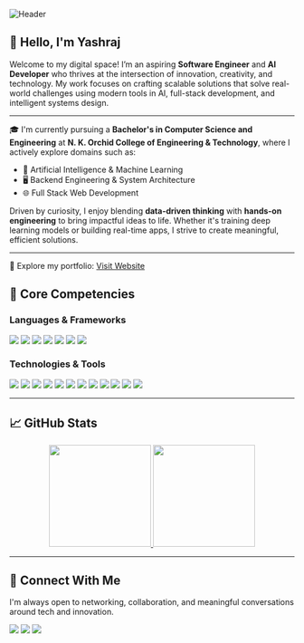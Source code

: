 ![Header](https://github.com/Yashrajgithub/Yashrajgithub/blob/main/header.png?raw=true)

## 👋 Hello, I'm Yashraj

Welcome to my digital space! I’m an aspiring **Software Engineer** and **AI Developer** who thrives at the intersection of innovation, creativity, and technology. My work focuses on crafting scalable solutions that solve real-world challenges using modern tools in AI, full-stack development, and intelligent systems design.

---

🎓 I'm currently pursuing a **Bachelor's in Computer Science and Engineering** at **N. K. Orchid College of Engineering & Technology**, where I actively explore domains such as:

- 🤖 Artificial Intelligence & Machine Learning  
- 🖥️ Backend Engineering & System Architecture  
- 🌐 Full Stack Web Development  

Driven by curiosity, I enjoy blending **data-driven thinking** with **hands-on engineering** to bring impactful ideas to life. Whether it's training deep learning models or building real-time apps, I strive to create meaningful, efficient solutions.

---

🔗 Explore my portfolio: [Visit Website](https://yourwebsite.com)

## 🧠 Core Competencies

### Languages & Frameworks

![](https://img.shields.io/badge/C-00599C?style=for-the-badge&logo=c&logoColor=white)
![](https://img.shields.io/badge/C++-00599C?style=for-the-badge&logo=c%2B%2B&logoColor=white)
![](https://img.shields.io/badge/Java-ED8B00?style=for-the-badge&logo=java&logoColor=white)
![](https://img.shields.io/badge/Python-3776AB?style=for-the-badge&logo=python&logoColor=white)
![](https://img.shields.io/badge/JavaScript-F7DF1E?style=for-the-badge&logo=javascript&logoColor=black)
![](https://img.shields.io/badge/HTML-E34F26?style=for-the-badge&logo=html5&logoColor=white)
![](https://img.shields.io/badge/CSS-1572B6?style=for-the-badge&logo=css3&logoColor=white)

### Technologies & Tools

![](https://img.shields.io/badge/Node.js-339933?style=for-the-badge&logo=node.js&logoColor=white)
![](https://img.shields.io/badge/Express.js-000000?style=for-the-badge&logo=express&logoColor=white)
![](https://img.shields.io/badge/React-20232A?style=for-the-badge&logo=react&logoColor=61DAFB)
![](https://img.shields.io/badge/OpenCV-5C3EE8?style=for-the-badge&logo=opencv&logoColor=white)
![](https://img.shields.io/badge/Dlib-183D5C?style=for-the-badge&logoColor=white)
![](https://img.shields.io/badge/TensorFlow-FF6F00?style=for-the-badge&logo=tensorflow&logoColor=white)
![](https://img.shields.io/badge/Firebase-FFCA28?style=for-the-badge&logo=firebase&logoColor=black)
![](https://img.shields.io/badge/MongoDB-47A248?style=for-the-badge&logo=mongodb&logoColor=white)
![](https://img.shields.io/badge/MySQL-00000F?style=for-the-badge&logo=mysql&logoColor=white)
![](https://img.shields.io/badge/SQLite-003B57?style=for-the-badge&logo=sqlite&logoColor=white)
![](https://img.shields.io/badge/Git-F05032?style=for-the-badge&logo=git&logoColor=white)
![](https://img.shields.io/badge/VS%20Code-007ACC?style=for-the-badge&logo=visual-studio-code&logoColor=white)

---

## 📈 GitHub Stats

<p align="center">
<a href="https://github.com/Yashrajgithub">
  <img height="180em" src="https://github-readme-stats-eight-theta.vercel.app/api?username=Yashrajgithub&show_icons=true&theme=vue-dark&include_all_commits=true&count_private=true" />
  <img height="180em" src="https://github-readme-stats-eight-theta.vercel.app/api/top-langs/?username=Yashrajgithub&layout=compact&exclude_lang=java+r&theme=vue-dark" />
</a>
</p>

---

## 🤝 Connect With Me

I'm always open to networking, collaboration, and meaningful conversations around tech and innovation.

[![](https://img.shields.io/badge/LinkedIn-0077B5?style=for-the-badge&logo=linkedin&logoColor=white)](https://www.linkedin.com/in/yashraj-kalshetti-820408222/)
[![](https://img.shields.io/badge/Instagram-E4405F?style=for-the-badge&logo=instagram&logoColor=white)](https://www.instagram.com/yashrajkalshetti/)
[![](https://img.shields.io/badge/Facebook-1877F2?style=for-the-badge&logo=facebook&logoColor=white)](https://facebook.com/yashraj.kalshetti)

<!--
**Yashrajgithub/Yashrajgithub** is a ✨ special ✨ repository because its `README.md` (this file) appears on your GitHub profile.
-->
